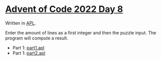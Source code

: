 # [Advent of Code 2022 Day 8](https://adventofcode.com/2022/day/8)

Written in [APL](https://en.wikipedia.org/wiki/APL_(programming_language)).

Enter the amount of lines as a first integer and then the puzzle input. The program will compute a result.

  * Part 1: [part1.apl](part1.apl)
  * Part 1: [part2.apl](part2.apl)
